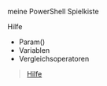 meine PowerShell Spielkiste

Hilfe

- Param()
- Variablen
- Vergleichsoperatoren

> [Hilfe](https://github.com/dr-woitschek/powershell/tree/main/Hilfe/)
